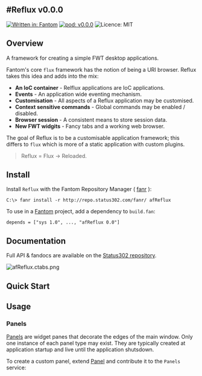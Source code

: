 #Reflux v0.0.0
---
[![Written in: Fantom](http://img.shields.io/badge/written%20in-Fantom-lightgray.svg)](http://fantom.org/)
[![pod: v0.0.0](http://img.shields.io/badge/pod-v0.0.0-yellow.svg)](http://www.fantomfactory.org/pods/afReflux)
![Licence: MIT](http://img.shields.io/badge/licence-MIT-blue.svg)

## Overview

A framework for creating a simple FWT desktop applications.

Fantom's core `flux` framework has the notion of being a URI browser. Reflux takes this idea and adds into the mix:

- **An IoC container** - Relflux applications are IoC applications.
- **Events** - An application wide eventing mechanism.
- **Customisation** - All aspects of a Reflux application may be customised.
- **Context sensitive commands** - Global commands may be enabled / disabled.
- **Browser session** - A consistent means to store session data.
- **New FWT widgits** - Fancy tabs and a working web browser.

The goal of Reflux is to be a customisable application framework; this differs to `flux` which is more of a static application with custom plugins.

> Reflux = Flux -> Reloaded.

## Install

Install `Reflux` with the Fantom Repository Manager ( [fanr](http://fantom.org/doc/docFanr/Tool.html#install) ):

    C:\> fanr install -r http://repo.status302.com/fanr/ afReflux

To use in a [Fantom](http://fantom.org/) project, add a dependency to `build.fan`:

    depends = ["sys 1.0", ..., "afReflux 0.0"]

## Documentation

Full API & fandocs are available on the [Status302 repository](http://repo.status302.com/doc/afReflux/).

![afReflux.ctabs.png](afReflux.ctabs.png)

## Quick Start

## Usage

### Panels

[Panels](http://repo.status302.com/doc/afReflux/Panel.html) are widget panes that decorate the edges of the main window. Only one instance of each panel type may exist. They are typically created at application startup and live until the application shutsdown.

To create a custom panel, extend [Panel](http://repo.status302.com/doc/afReflux/Panel.html) and contribute it to the `Panels` service:

